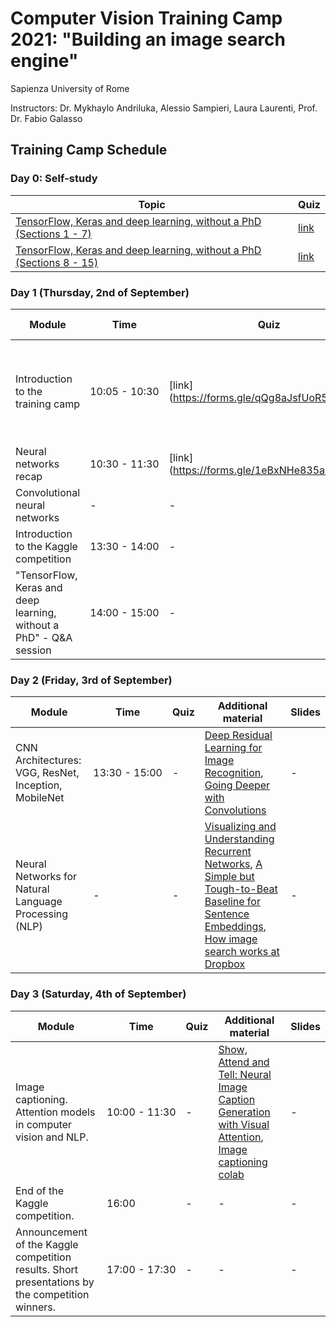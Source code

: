 # Computer Vision Training Camp 2021: "Building an image search engine"
Sapienza University of Rome

Instructors: Dr. Mykhaylo Andriluka, Alessio Sampieri, Laura Laurenti, Prof. Dr. Fabio Galasso

## Training Camp Schedule 

### Day 0: Self-study 

| Topic  | Quiz | 
|--- |--- |
| [TensorFlow, Keras and deep learning, without a PhD (Sections 1 - 7)](https://codelabs.developers.google.com/codelabs/cloud-tensorflow-mnist) | [link](https://forms.gle/2WR4vHGgUWokz5BGA) | 
| [TensorFlow, Keras and deep learning, without a PhD (Sections 8 - 15)](https://codelabs.developers.google.com/codelabs/cloud-tensorflow-mnist/#7)| [link](https://forms.gle/FVcGxoFnRG87qCdL9) | 


### Day 1 (Thursday, 2nd of September)

| Module | Time | Quiz | Additional material |  Slides  |
|--- |--- | --- | --- |  --- | 
| Introduction to the training camp  |<nobr>10:05 - 10:30</nobr>| [link] (https://forms.gle/qQg8aJsfUoR56AnF8) | [Machine learning with Tensorflow2](https://www.tensorflow.org/resources/learn-ml/basics-of-machine-learning), Books: [Deep learning](https://www.deeplearningbook.org/), [Deep learning with Python](https://www.manning.com/books/deep-learning-with-python#toc) | | 
| Neural networks recap  |<nobr>10:30 - 11:30</nobr>| [link] (https://forms.gle/1eBxNHe835aGXk4G6) | - | - | 
| Convolutional neural networks | - | - | - | - | 
| Introduction to the Kaggle competition |<nobr>13:30 - 14:00</nobr>| - | - | - | 
| "TensorFlow, Keras and deep learning, without a PhD" - Q&A session|<nobr>14:00 - 15:00</nobr>| - | - | - | 


### Day 2 (Friday, 3rd of September)

| Module | Time | Quiz | Additional material |  Slides  |
|--- |--- | --- | --- |  --- | 
| CNN Architectures: VGG, ResNet, Inception, MobileNet | <nobr>13:30 - 15:00</nobr> | - | [Deep Residual Learning for Image Recognition](https://arxiv.org/abs/1512.03385), [Going Deeper with Convolutions](https://arxiv.org/abs/1409.4842) |- | 
| Neural Networks for Natural Language Processing (NLP) | - | - | [Visualizing and Understanding Recurrent Networks](https://arxiv.org/pdf/1506.02078.pdf), [A Simple but Tough-to-Beat Baseline for Sentence Embeddings](https://openreview.net/forum?id=SyK00v5xx), [How image search works at Dropbox](https://dropbox.tech/machine-learning/how-image-search-works-at-dropbox) |- | 

### Day 3 (Saturday, 4th of September)

| Module | Time | Quiz | Additional material |  Slides |
|--- |--- | --- | --- |  --- | 
| Image captioning. Attention models in computer vision and NLP. |<nobr>10:00 - 11:30</nobr>| - | [Show, Attend and Tell: Neural Image Caption Generation with Visual Attention](https://arxiv.org/abs/1502.03044), [Image captioning colab](https://colab.sandbox.google.com/github/tensorflow/docs/blob/master/site/en/tutorials/text/image_captioning.ipynb) | - | 
| End of the Kaggle competition. | 16:00  | - | - | - | 
| Announcement of the Kaggle competition results. Short presentations by the competition winners. |<nobr>17:00 - 17:30</nobr>| - | - | - | 
